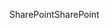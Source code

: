 <span data-ttu-id="7bd36-101">SharePoint</span><span class="sxs-lookup"><span data-stu-id="7bd36-101">SharePoint</span></span> 
